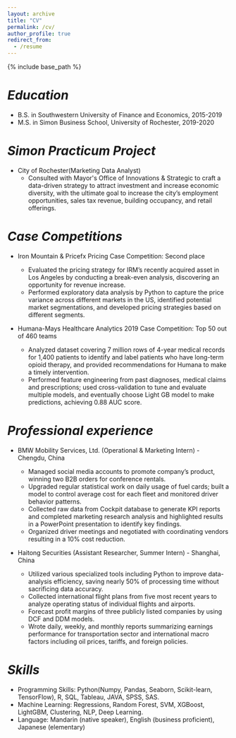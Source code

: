 ```yaml
---
layout: archive
title: "CV"
permalink: /cv/
author_profile: true
redirect_from:
  - /resume
---
```


{% include base_path %}

*Education*
======
* B.S. in Southwestern University of Finance and Economics, 2015-2019
* M.S. in Simon Business School, University of Rochester, 2019-2020

*Simon Practicum Project*
======
* City of Rochester(Marketing Data Analyst)
  * Consulted with Mayor's Office of Innovations & Strategic to craft a data-driven strategy to attract investment and increase economic diversity, with the ultimate goal to increase the city’s employment opportunities, sales tax revenue, building occupancy, and retail offerings.

*Case Competitions*
======
* Iron Mountain & Pricefx Pricing Case Competition: Second place
  *	Evaluated the pricing strategy for IRM’s recently acquired asset in Los Angeles by conducting a break-even analysis, discovering an opportunity for revenue increase.
  *	Performed exploratory data analysis by Python to capture the price variance across different markets in the US, identified potential market segmentations, and developed pricing strategies based on different segments.

* Humana-Mays Healthcare Analytics 2019 Case Competition: Top 50 out of 460 teams
  *	Analyzed dataset covering 7 million rows of 4-year medical records for 1,400 patients to identify and label patients who have long-term opioid therapy, and provided recommendations for Humana to make a timely intervention.
  *	Performed feature engineering from past diagnoses, medical claims and prescriptions; used cross-validation to tune and evaluate multiple models, and eventually choose Light GB model to make predictions, achieving 0.88 AUC score.

*Professional experience*
======
* BMW Mobility Services, Ltd. (Operational & Marketing Intern) - Chengdu, China
  * Managed social media accounts to promote company’s product, winning two B2B orders for conference rentals.
  * Upgraded regular statistical work on daily usage of fuel cards; built a model to control average cost for each fleet and monitored driver behavior patterns.
  * Collected raw data from Cockpit database to generate KPI reports and completed marketing research analysis and highlighted results in a PowerPoint presentation to identify key findings.
  * Organized driver meetings and negotiated with coordinating vendors resulting in a 10% cost reduction.

* Haitong Securities (Assistant Researcher, Summer Intern) - Shanghai, China
  * Utilized various specialized tools including Python to improve data-analysis efficiency, saving nearly 50% of processing time without sacrificing data accuracy.
  * Collected international flight plans from five most recent years to analyze operating status of individual flights and airports.
  * Forecast profit margins of three publicly listed companies by using DCF and DDM models.
  * Wrote daily, weekly, and monthly reports summarizing earnings performance for transportation sector and international macro factors including oil prices, tariffs, and foreign policies.

*Skills*
======
* Programming Skills: Python(Numpy, Pandas, Seaborn, Scikit-learn, TensorFlow), R, SQL, Tableau, JAVA, SPSS, SAS.
* Machine Learning: Regressions, Random Forest, SVM, XGBoost, LightGBM, Clustering, NLP, Deep Learning.
* Language: Mandarin (native speaker), English (business proficient), Japanese (elementary)
